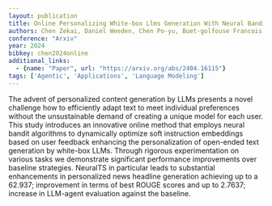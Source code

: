 ```yaml
---
layout: publication
title: Online Personalizing White-box Llms Generation With Neural Bandits
authors: Chen Zekai, Daniel Weeden, Chen Po-yu, Buet-golfouse Francois
conference: "Arxiv"
year: 2024
bibkey: chen2024online
additional_links:
  - {name: "Paper", url: "https://arxiv.org/abs/2404.16115"}
tags: ['Agentic', 'Applications', 'Language Modeling']
---
```

The advent of personalized content generation by LLMs presents a novel challenge how to efficiently adapt text to meet individual preferences without the unsustainable demand of creating a unique model for each user. This study introduces an innovative online method that employs neural bandit algorithms to dynamically optimize soft instruction embeddings based on user feedback enhancing the personalization of open-ended text generation by white-box LLMs. Through rigorous experimentation on various tasks we demonstrate significant performance improvements over baseline strategies. NeuralTS in particular leads to substantial enhancements in personalized news headline generation achieving up to a 62.937; improvement in terms of best ROUGE scores and up to 2.7637; increase in LLM-agent evaluation against the baseline.
